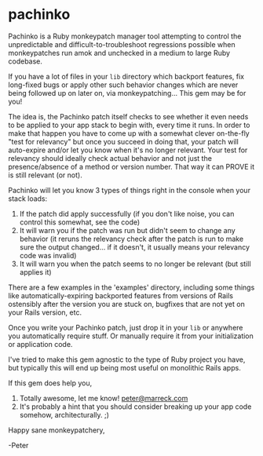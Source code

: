 pachinko
========

Pachinko is a Ruby monkeypatch manager tool attempting to control the unpredictable and difficult-to-troubleshoot regressions possible when monkeypatches run amok and unchecked in a medium to large Ruby codebase.

If you have a lot of files in your `lib` directory which backport features, fix long-fixed bugs or apply other such behavior changes which are never being followed up on later on, via monkeypatching... This gem may be for you!

The idea is, the Pachinko patch itself checks to see whether it even needs to be applied to your app stack to begin with, every time it runs. In order to make that happen you have to come up with a somewhat clever on-the-fly "test for relevancy" but once you succeed in doing that, your patch will auto-expire and/or let you know when it's no longer relevant. Your test for relevancy should ideally check actual behavior and not just the presence/absence of a method or version number. That way it can PROVE it is still relevant (or not).

Pachinko will let you know 3 types of things right in the console when your stack loads:

1. If the patch did apply successfully (if you don't like noise, you can control this somewhat, see the code)
2. It will warn you if the patch was run but didn't seem to change any behavior (it reruns the relevancy check after the patch is run to make sure the output changed... if it doesn't, it usually means your relevancy code was invalid)
3. It will warn you when the patch seems to no longer be relevant (but still applies it)

There are a few examples in the 'examples' directory, including some things like automatically-expiring backported features from versions of Rails ostensibly after the version you are stuck on, bugfixes that are not yet on your Rails version, etc.

Once you write your Pachinko patch, just drop it in your `lib` or anywhere you automatically require stuff. Or manually require it from your initialization or application code.

I've tried to make this gem agnostic to the type of Ruby project you have, but typically this will end up being most useful on monolithic Rails apps.

If this gem does help you,

1. Totally awesome, let me know! peter@marreck.com
2. It's probably a hint that you should consider breaking up your app code somehow, architecturally. ;)

Happy sane monkeypatchery,

-Peter
